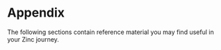 # Appendix

The following sections contain reference material you may find useful in
your Zinc journey.
